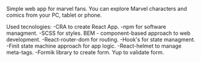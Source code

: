 Simple web app for marvel fans. 
You can explore Marvel characters and comics from your PC, tablet or phone.

Used tecnologies:
-CRA to create React App.
-npm for software managment.
-SCSS for styles. BEM - component-based approach to web development.
-React-router-dom for routing.
-Hook's for state managment.
-Finit state machine approach for app logic.
-React-helmet to manage meta-tags.
-Formik library to create form. Yup to validate form.


